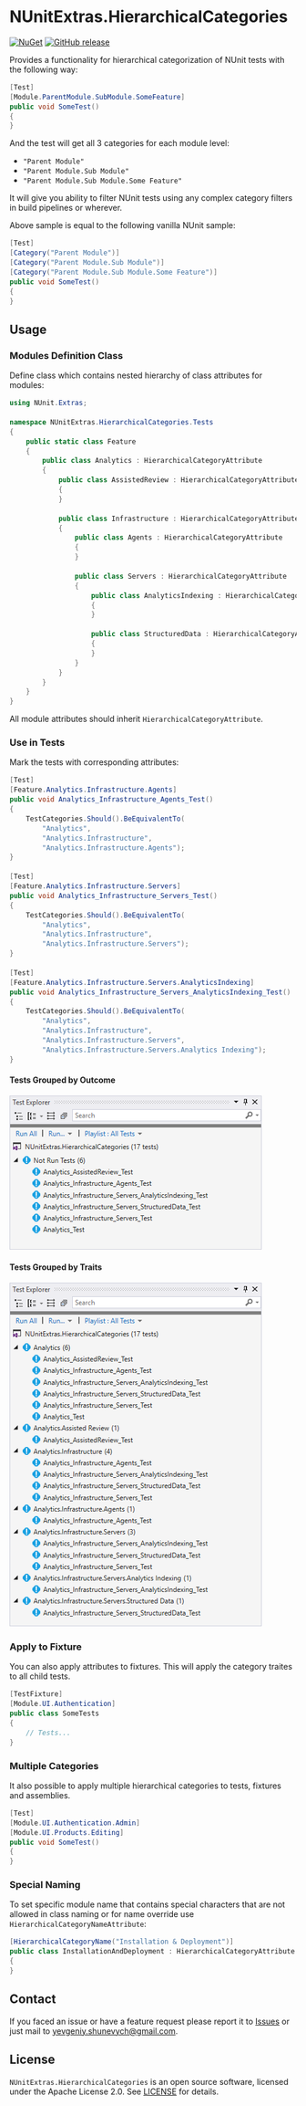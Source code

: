# NUnitExtras.HierarchicalCategories

[![NuGet](http://img.shields.io/nuget/v/NUnitExtras.HierarchicalCategories.svg?style=flat)](https://www.nuget.org/packages/NUnitExtras.HierarchicalCategories/)
[![GitHub release](https://img.shields.io/github/release/YevgeniyShunevych/nunitextras-hierarchicalcategories.svg)](https://github.com/YevgeniyShunevych/nunitextras-hierarchicalcategories/releases)

Provides a functionality for hierarchical categorization of NUnit tests with the following way:

```cs
[Test]
[Module.ParentModule.SubModule.SomeFeature]
public void SomeTest()
{
}
```

And the test will get all 3 categories for each module level:

- `"Parent Module"`
- `"Parent Module.Sub Module"`
- `"Parent Module.Sub Module.Some Feature"`

It will give you ability to filter NUnit tests using any complex category filters in build pipelines or wherever.

Above sample is equal to the following vanilla NUnit sample:

```cs
[Test]
[Category("Parent Module")]
[Category("Parent Module.Sub Module")]
[Category("Parent Module.Sub Module.Some Feature")]
public void SomeTest()
{
}
```

## Usage

### Modules Definition Class

Define class which contains nested hierarchy of class attributes for modules:

```cs
using NUnit.Extras;

namespace NUnitExtras.HierarchicalCategories.Tests
{
    public static class Feature
    {
        public class Analytics : HierarchicalCategoryAttribute
        {
            public class AssistedReview : HierarchicalCategoryAttribute
            {
            }

            public class Infrastructure : HierarchicalCategoryAttribute
            {
                public class Agents : HierarchicalCategoryAttribute
                {
                }

                public class Servers : HierarchicalCategoryAttribute
                {
                    public class AnalyticsIndexing : HierarchicalCategoryAttribute
                    {
                    }

                    public class StructuredData : HierarchicalCategoryAttribute
                    {
                    }
                }
            }
        }
    }
}
```

All module attributes should inherit `HierarchicalCategoryAttribute`.

### Use in Tests

Mark the tests with corresponding attributes:

```cs
[Test]
[Feature.Analytics.Infrastructure.Agents]
public void Analytics_Infrastructure_Agents_Test()
{
    TestCategories.Should().BeEquivalentTo(
        "Analytics",
        "Analytics.Infrastructure",
        "Analytics.Infrastructure.Agents");
}

[Test]
[Feature.Analytics.Infrastructure.Servers]
public void Analytics_Infrastructure_Servers_Test()
{
    TestCategories.Should().BeEquivalentTo(
        "Analytics",
        "Analytics.Infrastructure",
        "Analytics.Infrastructure.Servers");
}

[Test]
[Feature.Analytics.Infrastructure.Servers.AnalyticsIndexing]
public void Analytics_Infrastructure_Servers_AnalyticsIndexing_Test()
{
    TestCategories.Should().BeEquivalentTo(
        "Analytics",
        "Analytics.Infrastructure",
        "Analytics.Infrastructure.Servers",
        "Analytics.Infrastructure.Servers.Analytics Indexing");
}
```

#### Tests Grouped by Outcome

![Tests Explorer - Grouped by Outcome](images/test-explorer-groupd-by-outcome.png)

#### Tests Grouped by Traits

![Tests Explorer - Grouped by Traits](images/test-explorer-groupd-by-traits.png)

### Apply to Fixture

You can also apply attributes to fixtures.
This will apply the category traites to all child tests.

```cs
[TestFixture]
[Module.UI.Authentication]
public class SomeTests
{
    // Tests...
}
```

### Multiple Categories

It also possible to apply multiple hierarchical categories to tests, fixtures and assemblies.

```cs
[Test]
[Module.UI.Authentication.Admin]
[Module.UI.Products.Editing]
public void SomeTest()
{
}
```

### Special Naming

To set specific module name that contains special characters that are not allowed in class naming or for name override use `HierarchicalCategoryNameAttribute`:

```cs
[HierarchicalCategoryName("Installation & Deployment")]
public class InstallationAndDeployment : HierarchicalCategoryAttribute
{
}
```

## Contact

If you faced an issue or have a feature request please report it to [Issues](../../issues) or just mail to yevgeniy.shunevych@gmail.com.

## License

`NUnitExtras.HierarchicalCategories` is an open source software, licensed under the Apache License 2.0.
See [LICENSE](LICENSE) for details.